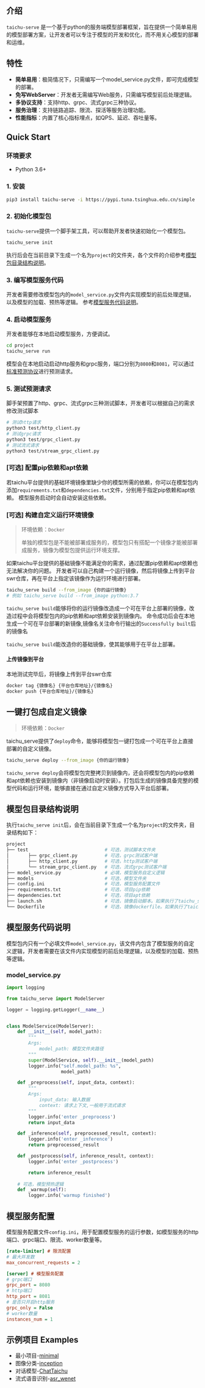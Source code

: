 ## 介绍

`taichu-serve` 是一个基于python的服务端模型部署框架，旨在提供一个简单易用的模型部署方案，让开发者可以专注于模型的开发和优化，而不用关心模型的部署和运维。

## 特性

-   **简单易用**：极简情况下，只需编写一个model_service.py文件，即可完成模型的部署。
-   **免写WebServer**：开发者无需编写Web服务，只需编写模型前后处理逻辑。
-   **多协议支持**：支持http、grpc、流式grpc三种协议。
-   **服务治理**：支持链路追踪、限流、探活等服务治理功能。
-   **性能指标**：内置了核心指标埋点，如QPS、延迟、吞吐量等。


## Quick Start

### 环境要求
-   Python 3.6+

### 1. 安装

```bash
pip3 install taichu-serve -i https://pypi.tuna.tsinghua.edu.cn/simple
```

### 2. 初始化模型包
`taichu-serve`提供一个脚手架工具，可以帮助开发者快速初始化一个模型包。
```bash
taichu_serve init
```
执行后会在当前目录下生成一个名为`project`的文件夹，各个文件的介绍参考[模型包目录结构说明](#模型包目录结构说明)。
### 3. 编写模型服务代码
开发者需要修改模型包内的`model_service.py`文件内实现模型的前后处理逻辑，以及模型的加载、预热等逻辑。
参考[模型服务代码说明](#模型服务代码说明)。
### 4. 启动模型服务
开发者能够在本地启动模型服务，方便调试。
```bash
cd project
taichu_serve run
```
模型会在本地启动启动http服务和grpc服务，端口分别为`8080`和`8081`，可以通过[标准预测协议](https://github.com/kserve/kserve/tree/master/docs/predict-api/v2)进行预测请求。

### 5. 测试预测请求
脚手架预置了http、grpc、流式grpc三种测试脚本，开发者可以根据自己的需求修改测试脚本
```bash
# 测试http请求
python3 test/http_client.py
# 测试grpc请求
python3 test/grpc_client.py
# 测试流式请求
python3 test/stream_grpc_client.py
```

### [可选] 配置pip依赖和apt依赖
若taichu平台提供的基础环境镜像里缺少你的模型所需的依赖，你可以在模型包内添加`requirements.txt`和`dependencies.txt`文件，分别用于指定pip依赖和apt依赖。
模型服务启动时会自动安装这些依赖。

### [可选] 构建自定义运行环境镜像
>环境依赖：`Docker`
> 
>单独的模型包是不能被部署成服务的，模型包只有搭配一个镜像才能被部署成服务，镜像为模型包提供运行环境支撑。

如果taichu平台提供的基础镜像不能满足你的需求，通过配置pip依赖和apt依赖也无法解决你的问题。
开发者可以自己构建一个运行镜像，然后将镜像上传到平台swr仓库，再在平台上指定该镜像作为运行环境进行部署。
```bash
taichu_serve build --from_image {你的运行镜像} 
# 例如 taichu_serve build --from_image python:3.7
```
`taichu_serve build`能够将你的运行镜像改造成一个可在平台上部署的镜像，改造过程中会将模型包内的pip依赖和apt依赖安装到镜像内。
命令成功后会在本地生成一个可在平台部署的新镜像,镜像名关注命令行输出的`Successfully built`后的镜像名

`taichu_serve build`能改造你的基础镜像，使其能够用于在平台上部署。

#### 上传镜像到平台
本地测试完毕后，将镜像上传到平台swr仓库
```bash
docker tag {镜像名} {平台仓库地址}/{镜像名}
docker push {平台仓库地址}/{镜像名}
```
## 一键打包成自定义镜像
>环境依赖：`Docker`

taichu_serve提供了`deploy`命令，能够将模型包一键打包成一个可在平台上直接部署的自定义镜像。
```bash
taichu_serve deploy --from_image {你的运行镜像} 
```
`taichu_serve deploy`会将模型包完整拷贝到镜像内，还会将模型包内的pip依赖和apt依赖也安装到镜像内（非镜像启动时安装）。打包后生成的镜像具备完整的模型代码和运行环境，能够直接在通过自定义镜像方式导入平台后部署。
## 模型包目录结构说明
执行`taichu_serve init`后，会在当前目录下生成一个名为`project`的文件夹，目录结构如下：
```bash
project
├── test                            # 可选，测试脚本文件夹
│       ├── grpc_client.py          # 可选，grpc测试客户端
│       ├── http_client.py          # 可选，http测试客户端
│       └── stream_grpc_client.py   # 可选，流式grpc测试客户端
├── model_service.py                # 必填，模型服务自定义逻辑
├── models                          # 可选，模型文件夹
├── config.ini                      # 可选，模型服务配置文件
├── requirements.txt                # 可选，项目pip依赖
├── dependencies.txt                # 可选，项目apt依赖
├── launch.sh                       # 可选，镜像启动脚本。如果执行了taichu_serve build，会生成该文件，除非有特殊需求，否则不需要修改该文件
└── Dockerfile                      # 可选，镜像dockerfile。如果执行了taichu_serve build，会生成该文件，如有特殊需求，请基于该文件自行构建部署镜像
```

## 模型服务代码说明 
模型包内只有一个必填文件`model_service.py`，该文件内包含了模型服务的自定义逻辑，开发者需要在该文件内实现模型的前后处理逻辑，以及模型的加载、预热等逻辑。

### model_service.py
```python
import logging

from taichu_serve import ModelServer

logger = logging.getLogger(__name__)


class ModelService(ModelServer):
    def __init__(self, model_path):
        """
        Args:
            model_path: 模型文件夹路径
        """
        super(ModelService, self).__init__(model_path)
        logger.info("self.model_path: %s",
                    model_path)

    def _preprocess(self, input_data, context):
        """
        Args:
            input_data: 输入数据
            context: 请求上下文,一般用于流式请求
        """   
        logger.info('enter _preprocess')
        return input_data

    def _inference(self, preprocessed_result, context):
        logger.info('enter _inference')        
        return preprocessed_result

    def _postprocess(self, inference_result, context):
        logger.info('enter _postprocess')

        return inference_result
    
    # 可选，模型预热逻辑
    def _warmup(self):
        logger.info('warmup finished')
```

## 模型服务配置
模型服务配置文件`config.ini`，用于配置模型服务的运行参数，如模型服务的http端口、grpc端口、限流、worker数量等。
```ini
[rate-limiter] # 限流配置
# 最大并发数
max_concurrent_requests = 2

[server] # 模型服务配置
# grpc端口
grpc_port = 8080
# http端口
http_port = 8081 
# 是否只开启http服务
grpc_only = False
# worker数量
instances_num = 1 
```

## 示例项目 Examples

- 最小项目-[minimal](https://gitee.com/wair-ac/taichu-serve/tree/master/examples/minimal)
- 图像分类-[inception](https://gitee.com/wair-ac/taichu-serve/tree/master/examples/inception)
- 对话模型-[ChatTaichu](https://gitee.com/wair-ac/taichu-serve/tree/master/examples/chat_taichu)
- 流式语音识别-[asr_wenet](https://gitee.com/wair-ac/taichu-serve/tree/master/examples/asr_wenet)
